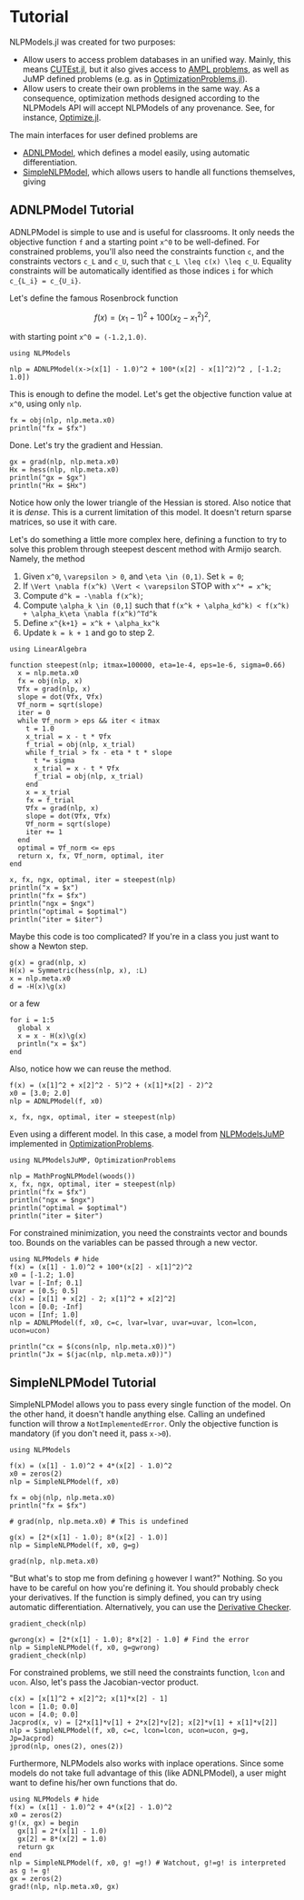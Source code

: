 # Tutorial

NLPModels.jl was created for two purposes:

 - Allow users to access problem databases in an unified way.
 Mainly, this means
 [CUTEst.jl](https://github.com/JuliaSmoothOptimizers/CUTEst.jl),
 but it also gives access to [AMPL
 problems](https://github.com/JuliaSmoothOptimizers/AmplNLReader.jl),
 as well as JuMP defined problems (e.g. as in
 [OptimizationProblems.jl](https://github.com/JuliaSmoothOptimizers/OptimizationProblems.jl)).
 - Allow users to create their own problems in the same way.
 As a consequence, optimization methods designed according to the NLPModels API
 will accept NLPModels of any provenance.
 See, for instance,
 [Optimize.jl](https://github.com/JuliaSmoothOptimizers/Optimize.jl).

The main interfaces for user defined problems are

- [ADNLPModel](@ref), which defines a model easily, using automatic
  differentiation.
- [SimpleNLPModel](@ref), which allows users to handle all functions themselves,
  giving

## ADNLPModel Tutorial

ADNLPModel is simple to use and is useful for classrooms.
It only needs the objective function ``f`` and a starting point ``x^0`` to be
well-defined.
For constrained problems, you'll also need the constraints function ``c``, and
the constraints vectors ``c_L`` and ``c_U``, such that ``c_L \leq c(x) \leq c_U``.
Equality constraints will be automatically identified as those indices ``i`` for
which ``c_{L_i} = c_{U_i}``.

Let's define the famous Rosenbrock function
```math
f(x) = (x_1 - 1)^2 + 100(x_2 - x_1^2)^2,
```
with starting point ``x^0 = (-1.2,1.0)``.

```@example adnlp
using NLPModels

nlp = ADNLPModel(x->(x[1] - 1.0)^2 + 100*(x[2] - x[1]^2)^2 , [-1.2; 1.0])
```

This is enough to define the model.
Let's get the objective function value at ``x^0``, using only `nlp`.

```@example adnlp
fx = obj(nlp, nlp.meta.x0)
println("fx = $fx")
```

Done.
Let's try the gradient and Hessian.

```@example adnlp
gx = grad(nlp, nlp.meta.x0)
Hx = hess(nlp, nlp.meta.x0)
println("gx = $gx")
println("Hx = $Hx")
```

Notice how only the lower triangle of the Hessian is stored.
Also notice that it is *dense*. This is a current limitation of this model. It
doesn't return sparse matrices, so use it with care.

Let's do something a little more complex here, defining a function to try to
solve this problem through steepest descent method with Armijo search.
Namely, the method

1. Given ``x^0``, ``\varepsilon > 0``, and ``\eta \in (0,1)``. Set ``k = 0``;
2. If ``\Vert \nabla f(x^k) \Vert < \varepsilon`` STOP with ``x^* = x^k``;
3. Compute ``d^k = -\nabla f(x^k)``;
4. Compute ``\alpha_k \in (0,1]`` such that ``f(x^k + \alpha_kd^k) < f(x^k) + \alpha_k\eta \nabla f(x^k)^Td^k``
5. Define ``x^{k+1} = x^k + \alpha_kx^k``
6. Update ``k = k + 1`` and go to step 2.

```@example adnlp
using LinearAlgebra

function steepest(nlp; itmax=100000, eta=1e-4, eps=1e-6, sigma=0.66)
  x = nlp.meta.x0
  fx = obj(nlp, x)
  ∇fx = grad(nlp, x)
  slope = dot(∇fx, ∇fx)
  ∇f_norm = sqrt(slope)
  iter = 0
  while ∇f_norm > eps && iter < itmax
    t = 1.0
    x_trial = x - t * ∇fx
    f_trial = obj(nlp, x_trial)
    while f_trial > fx - eta * t * slope
      t *= sigma
      x_trial = x - t * ∇fx
      f_trial = obj(nlp, x_trial)
    end
    x = x_trial
    fx = f_trial
    ∇fx = grad(nlp, x)
    slope = dot(∇fx, ∇fx)
    ∇f_norm = sqrt(slope)
    iter += 1
  end
  optimal = ∇f_norm <= eps
  return x, fx, ∇f_norm, optimal, iter
end

x, fx, ngx, optimal, iter = steepest(nlp)
println("x = $x")
println("fx = $fx")
println("ngx = $ngx")
println("optimal = $optimal")
println("iter = $iter")
```

Maybe this code is too complicated? If you're in a class you just want to show a
Newton step.

```@example adnlp
g(x) = grad(nlp, x)
H(x) = Symmetric(hess(nlp, x), :L)
x = nlp.meta.x0
d = -H(x)\g(x)
```

or a few

```@example adnlp
for i = 1:5
  global x
  x = x - H(x)\g(x)
  println("x = $x")
end
```

Also, notice how we can reuse the method.

```@example adnlp
f(x) = (x[1]^2 + x[2]^2 - 5)^2 + (x[1]*x[2] - 2)^2
x0 = [3.0; 2.0]
nlp = ADNLPModel(f, x0)

x, fx, ngx, optimal, iter = steepest(nlp)
```

Even using a different model. In this case, a model from
[NLPModelsJuMP](https://github.com/JuliaSmoothOptimizers/NLPModelsJuMP.jl) implemented in
[OptimizationProblems](https://github.com/JuliaSmoothOptimizers/OptimizationProblems.jl).

```@example adnlp
using NLPModelsJuMP, OptimizationProblems

nlp = MathProgNLPModel(woods())
x, fx, ngx, optimal, iter = steepest(nlp)
println("fx = $fx")
println("ngx = $ngx")
println("optimal = $optimal")
println("iter = $iter")
```

For constrained minimization, you need the constraints vector and bounds too.
Bounds on the variables can be passed through a new vector.

```@example adnlp2
using NLPModels # hide
f(x) = (x[1] - 1.0)^2 + 100*(x[2] - x[1]^2)^2
x0 = [-1.2; 1.0]
lvar = [-Inf; 0.1]
uvar = [0.5; 0.5]
c(x) = [x[1] + x[2] - 2; x[1]^2 + x[2]^2]
lcon = [0.0; -Inf]
ucon = [Inf; 1.0]
nlp = ADNLPModel(f, x0, c=c, lvar=lvar, uvar=uvar, lcon=lcon, ucon=ucon)

println("cx = $(cons(nlp, nlp.meta.x0))")
println("Jx = $(jac(nlp, nlp.meta.x0))")
```

## SimpleNLPModel Tutorial

SimpleNLPModel allows you to pass every single function of the model.
On the other hand, it doesn't handle anything else. Calling an undefined
function will throw a `NotImplementedError`.
Only the objective function is mandatory (if you don't need it, pass `x->0`).

```@example slp
using NLPModels

f(x) = (x[1] - 1.0)^2 + 4*(x[2] - 1.0)^2
x0 = zeros(2)
nlp = SimpleNLPModel(f, x0)

fx = obj(nlp, nlp.meta.x0)
println("fx = $fx")

# grad(nlp, nlp.meta.x0) # This is undefined
```

```@example slp
g(x) = [2*(x[1] - 1.0); 8*(x[2] - 1.0)]
nlp = SimpleNLPModel(f, x0, g=g)

grad(nlp, nlp.meta.x0)
```

"But what's to stop me from defining `g` however I want?"
Nothing. So you have to be careful on how you're defining it.
You should probably check your derivatives.
If the function is simply defined, you can try using automatic differentiation.
Alternatively, you can use the [Derivative Checker](@ref).

```@example slp
gradient_check(nlp)
```

```@example slp
gwrong(x) = [2*(x[1] - 1.0); 8*x[2] - 1.0] # Find the error
nlp = SimpleNLPModel(f, x0, g=gwrong)
gradient_check(nlp)
```

For constrained problems, we still need the constraints function, `lcon` and `ucon`.
Also, let's pass the Jacobian-vector product.

```@example slp
c(x) = [x[1]^2 + x[2]^2; x[1]*x[2] - 1]
lcon = [1.0; 0.0]
ucon = [4.0; 0.0]
Jacprod(x, v) = [2*x[1]*v[1] + 2*x[2]*v[2]; x[2]*v[1] + x[1]*v[2]]
nlp = SimpleNLPModel(f, x0, c=c, lcon=lcon, ucon=ucon, g=g, Jp=Jacprod)
jprod(nlp, ones(2), ones(2))
```

Furthermore, NLPModels also works with inplace operations.
Since some models do not take full advantage of this (like ADNLPModel),
a user might want to define his/her own functions that do.

```@example slp2
using NLPModels # hide
f(x) = (x[1] - 1.0)^2 + 4*(x[2] - 1.0)^2
x0 = zeros(2)
g!(x, gx) = begin
  gx[1] = 2*(x[1] - 1.0)
  gx[2] = 8*(x[2] = 1.0)
  return gx
end
nlp = SimpleNLPModel(f, x0, g! =g!) # Watchout, g!=g! is interpreted as g != g!
gx = zeros(2)
grad!(nlp, nlp.meta.x0, gx)
```
